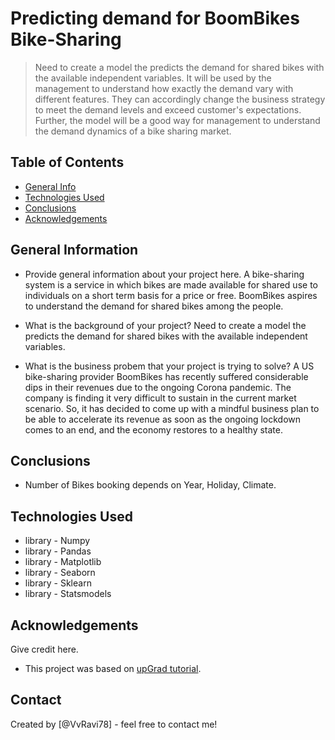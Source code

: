 # Predicting demand for BoomBikes Bike-Sharing 
> Need to create a model the predicts the demand for shared bikes with the available independent variables. It will be used by the management to understand how exactly the demand vary with different features. They can accordingly change the business strategy to meet the demand levels and exceed customer's expectations. 
Further, the model will be a good way for management to understand the demand dynamics of a bike sharing market.

## Table of Contents
* [General Info](#general-information)
* [Technologies Used](#technologies-used)
* [Conclusions](#conclusions)
* [Acknowledgements](#acknowledgements)

<!-- You can include any other section that is pertinent to your problem -->

## General Information
- Provide general information about your project here.
  A bike-sharing system is a service in which bikes are made available for shared use to individuals on a short term basis for a price or free.
  BoomBikes aspires to understand the demand for shared bikes among the people.
  
- What is the background of your project?
  Need to create a model the predicts the demand for shared bikes with the available independent variables.
  
- What is the business probem that your project is trying to solve?
  A US bike-sharing provider BoomBikes has recently suffered considerable dips in their revenues due to the ongoing Corona pandemic. The company is finding it very difficult to sustain in the current market scenario. So, it has decided to come up with a mindful business plan to be able to accelerate its revenue as soon as the ongoing lockdown comes to an end, and the economy restores to a healthy state. 

<!-- You don't have to answer all the questions - just the ones relevant to your project. -->

## Conclusions
- Number of Bikes booking depends on Year, Holiday, Climate.

<!-- You don't have to answer all the questions - just the ones relevant to your project. -->

## Technologies Used
- library - Numpy
- library - Pandas
- library - Matplotlib
- library - Seaborn
- library - Sklearn
- library - Statsmodels

<!-- As the libraries versions keep on changing, it is recommended to mention the version of library used in this project -->

## Acknowledgements
Give credit here.
- This project was based on [upGrad tutorial](https://upgrad.com).


## Contact
Created by [@VvRavi78] - feel free to contact me!


<!-- Optional -->
<!-- ## License -->
<!-- This project is open source and available under the [... License](). -->

<!-- You don't have to include all sections - just the one's relevant to your project -->